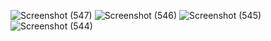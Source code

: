 ![Screenshot (547)](https://github.com/priyankamanna21/ToDoList/assets/141163514/a3d24e9f-d22d-450b-874b-f54a66f0b9c2)
![Screenshot (546)](https://github.com/priyankamanna21/ToDoList/assets/141163514/966c08ca-e904-45ce-9517-61e5b51e6c68)
![Screenshot (545)](https://github.com/priyankamanna21/ToDoList/assets/141163514/bed28923-5982-487f-9d0a-8ef55b510c22)
![Screenshot (544)](https://github.com/priyankamanna21/ToDoList/assets/141163514/05ea74f5-f312-46f9-9c02-58722e8bd17c)
